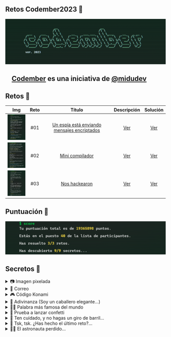 ## Retos Codember2023 🎯

![Codember](./Assets/name.png)

## <img src="https://adventjs.dev/android-icon-192x192.png" width="15" height="15" /> [Codember](https://codember.dev/) es una iniciativa de [@midudev](https://midu.dev/)

## Retos 🎯

|                                    Img                                    | Reto |                                Título                                |           Descripción           |            Solución            |
| :-----------------------------------------------------------------------: | :--: | :------------------------------------------------------------------: | :-----------------------------: | :----------------------------: |
| <img src="./Assets/Challenges/challenge_01.png" width="80" height="80" /> | #01  | [Un espía está enviando mensajes encriptados](https://codember.dev/) | [Ver](./CHALLENGE_01/README.md) | [Ver](./CHALLENGE_01/index.js) |
| <img src="./Assets/Challenges/challenge_02.png" width="80" height="80" /> | #02  |               [Mini compilador](https://codember.dev/)               | [Ver](./CHALLENGE_02/README.md) | [Ver](./CHALLENGE_02/index.js) |
| <img src="./Assets/Challenges/challenge_03.png" width="80" height="80" /> | #03  |                [Nos hackearon](https://codember.dev/)                | [Ver](./CHALLENGE_03/README.md) | [Ver](./CHALLENGE_03/index.js) |

## Puntuación 🙌

![Score](./Assets/score.png)

## Secretos 🤫

<details>
    <summary>📷 Imagen pixelada</summary>
    <ul>
        <code> $ submit Rauch </code>
    </ul>
</details>

<details>
    <summary>📅 Correo</summary>
    <ul>
        <code> $ submit 2023-12-01 </code>
    </ul>
</details>

<details>
    <summary>🎮 Código Konami</summary>
    <p> Presiona: UP, UP, DOWN, DOWN, LEFT, RIGHT, LEFT, RIGHT, B, and A </p>
</details>

<details>
    <summary>🤔 Adivinanza (Soy un caballero elegante...)</summary>
    <ul>
        <code> $ submit HTML </code>
    </ul>
</details>

<details>
    <summary>🧙‍♀️ Palabra más famosa del mundo</summary>
        <ul>
            <li>
                <code> $ abracadabra </code>
            </li>
            <li>
                <code> $ submit itsmagic </code>
            </li>
        </ul>
</details>

<details>
    <summary>🎊 Prueba a lanzar confetti</summary>
        <ul>
            <code> $ confetti </code>
        </ul>
</details>

<details>
    <summary>🙈 Ten cuidado, y no hagas un giro de barril...</summary>
        <ul>
            <code> $ do a barrel roll </code>
        </ul>
</details>

<details>
    <summary>🔐 Tsk, tsk. ¿Has hecho el último reto?...</summary>
        <ul>
            <li><code> $ sudo nljzuyfzb</code></li>
            <li><code> $ cd private</code></li>
            <li><code> $ cat ai.webp</code></li>
            <li><code> $ submit Altman</code></li>
        </ul>
</details>

<details>
    <summary>👨‍🚀 El astronauta perdido...</summary>
        <ul>
            <li><code> $ sudo nljzuyfzb</code></li>
            <li><code> $ cd private</code></li>
            <li><code> $ cat log_mars_mission.txt</code></li>
            <li><code> $ submit majortom</code></li>
        </ul>
</details>

